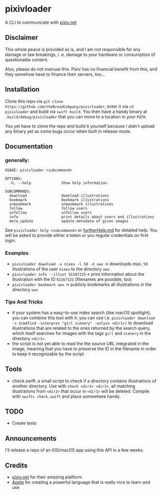 #  pixivloader

A CLI to communicate with [pixiv.net](https://pixiv.net)

## Disclaimer

This whole peace is provided as is, and I am not responsible for any damage or law breakings, i. e. damage to your hardware or consumption of questionable content.

Also, please do not overuse this. Pixiv has no financial benefit from this, and they somehow have to finance their servers, too...

## Installation

Clone this repo via ```git clone https://github.com/theBreadCompany/pixivloader```, enter it via ```cd pixivloader``` and build via ```swift build```. You then have a handy binary at ```.build/debug/pixivloader``` that you can move to a location in your ```PATH```.

You yet have to clone the repo and build it yourself because I didn't upload any binary yet as some bugs occur when built in release mode.

## Documentation

### generally:
```
USAGE: pixivloader <subcommand>

OPTIONS:
  -h, --help              Show help information.

SUBCOMMANDS:
  download                download illustrations
  bookmark                bookmark illustrations
  unbookmark              unbookmark illustrations
  follow                  follow users
  unfollow                unfollow users
  info                    print details about users and illustrations
  meta_update             update metadata of given images
```

See ```pixivloader help <subcommand>``` or [furtherHelp.md](https://github.com/theBreadCompany/pixivloader/blob/main/furtherHelp.md) for detailed help.
You will be asked to provide either a token or you regular credentials on first login.

### Examples

- ```pixivloader download -u nixeu -l 50 -d uwu``` -> downloads max. ```50``` illustrations of the user ```nixeu``` to the directory ```uwu```
- ```pixivloader info --illust 92167325```-> print information about the illustration with the ID ```92167325``` (filenames are possible, too)
- ```pixivloader bookmark uwu``` -> publicly bookmarks all illustrations in the directory ```uwu```

### Tips And Tricks
- if your system has a easy-to-use index search (like macOS spotlight), you can combine this tool with it: you can use i.e. ```pixivloader download -s $(mdfind -interpret "girl scenery" -onlyin <dir1>)``` to download illustrations that are related to the ones returned by the search query, which itself searches for images with the tags ```girl``` and ```scenery``` in the directory ```<dir1>```.
- the script is not yet able to read the the source URL integrated in the image, meaning that you have to preserve the ID in the filename in order to keep it recognizable by the script

## Tools
- check.swift: a small script to check if a directory contains illustrations of another directory. Use with ```check <dir1> <dir2>```, all matching illustrations from ```<dir2>``` that occur in ```<dir1>``` will be deleted. Compile with ```swiftc check.swift``` and place somewhere handy.

## TODO
- Create tests

## Announcements
I'll release a repo of an iOS/macOS app using this API in a few weeks.


## Credits
- [pixiv.net](https://pixiv.net) for their amazing platform
- [Apple](https://github.com/apple) for creating a powerful language that is really nice to learn and use


